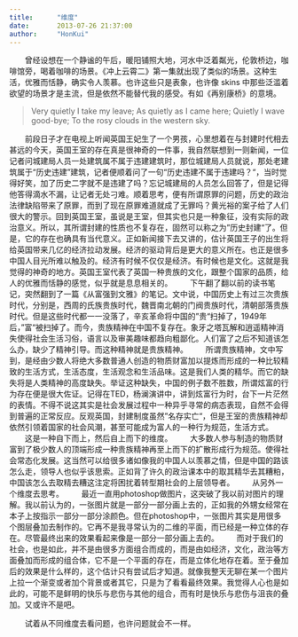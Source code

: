 ```yaml
---
title:      "维度"
date:       2013-07-26 21:37:00
author:     "HonKui"
---
```



　　曾经设想在一个静谧的午后，暖阳铺照大地，河水中泛着粼光，伦敦桥边，咖啡馆旁，喝着咖啡的场景。《冲上云霄二》第一集就出现了类似的场景。这种生活，优雅而恬静，确实令人羡慕。也许这些只是表象，也许像 skins 中那些泛滥着欲望的场景才是主流，但是依然不能替代我的感受。有如《再别康桥》的意境。    

> Very quietly I take my leave; 
As quietly as I came here;
Quietly I wave good-bye; 
To the rosy clouds in the western sky.

　　前段日子才在电视上听闻英国王妃生了一个男孩，心里想着在与封建时代相去甚远的今天，英国王室的存在真是很神奇的一件事，我自然联想到一则新闻，一位记者问城建局人员一处建筑属不属于违建建筑时，那位城建局人员就说，那处老建筑属于“历史违建”建筑，记者便顺着问了一句“历史违建不属于违建吗？“，当时觉得好笑，加了历史二字就不是违建了吗？忘记城建局的人员怎么回答了，但是记得他答得滴水不漏，让记者无处刁难。顺着思考，便有所谓原罪的问题，历史的政治法律缺陷带来了原罪，而到了现在原罪难道就成了无罪吗？黄光裕的案子给了人们很大的警示。回到英国王室，虽说是王室，但其实也只是一种象征，没有实际的政治意义。所以，其所谓封建的性质也不复存在，固然可以称之为”历史封建“了。但是，它的存在也确具有当代意义。正如新闻接下去又讲的，估计英国王子的出生将给英国带来几亿的经济拉动发展。经济的驱动背后是更大的意义所在。也正是很多中国人目光所难以触及的。经济有时候不仅仅是经济。有时候也是文化。这就是我觉得的神奇的地方。英国王室代表了英国一种贵族的文化，跟整个国家的品质，给人的优雅而恬静的感觉，似乎就是息息相关的。
　　下午翻了翻以前的读书笔记，突然翻到了一篇《从富强到文雅》的笔记。文中说，中国历史上有过三次贵族时代，分别是，西周的氏族贵族时代，魏晋南北朝的门阀贵族时代，清朝部落贵族时代。但是这些时代都一一没落了，辛亥革命将中国的”贵“扫掉了，1949年后，”富“被扫掉了。而今，贵族精神在中国不复存在。象牙之塔瓦解和逍遥精神消失使得社会生活习俗，语言以及审美趣味都趋向粗鄙化。人们富了之后不知道该怎么办，缺少了精神引导。而这种精神就是贵族精神。
　　所谓贵族精神，文中写到，是经由少数人将绝大多数普通人创造的物质财富加以提炼而形成的一种比较精致的生活方式，生活态度，生活观念和生活品味。这是我们人类的精华。而它的缺失将是人类精神的高度缺失。举证这种缺失，中国的例子数不胜数，所谓炫富的行为存在便是很大佐证。记得在TED，杨澜演讲中，讲到炫富行为时，台下一片茫然的表情。不得不说这其实是社会发展过程中一种异乎寻常的病态表现，自然不会得到普遍的正常反应。反观英国，封建制度虽然”名存实亡“，但是王室的贵族精神却依然引领着国家的社会风潮，甚至可能成为富人的一种行为规范，生活方式。
　　这是一种自下而上，然后自上而下的维度。
　　大多数人参与制造的物质财富到了极少数人的顶端形成一种贵族精神再至上而下的扩散形成行为规范。使得社会常态化发展。这当然可以给很多诸如像我的中国人以羡慕之情，但是中国的路该怎么走，领导人也似乎该思索。正如背了许久的政治课本中的取其精华去其糟粕，中国该怎么去取精去糟这注定将困扰着转型期社会的上层领导者。
　　从另外一个维度去思考。
　　最近一直用photoshop做图片，这突破了我以前对图片的理解。我以前认为的，一张图片就是一部分一部分画上去的，正如我的外甥女经常在本子上按指示一部分一部分涂颜色。但在photoshop中，一张图片其实是用很多个图层叠加去制作的。它再不是我寻常认为的二维的平面，而已经是一种立体的存在。尽管最终出来的效果看起来像是一部分一部分画上去的。
　　而对于我们的社会，也是如此，并不是由很多方面组合而成的，而是由如经济，文化，政治等方面叠加而形成的组合体，它不是一个平面的存在，而是立体化地存在着。至于叠加后的效果是什么样的，这个估计只有尝试后才知道。就像我整天无聊在某一个图片上拉一个渐变或者加个背景或者其它，只是为了看看最终效果。我觉得人心也是如此的，可能不是鲜明的快乐与悲伤与其他的组合，而有时是快乐与悲伤与沮丧的叠加。又或许不是吧。

　　试着从不同维度去看问题，也许问题就会不一样。                  